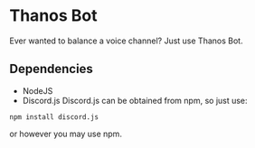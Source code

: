 # Thanos Bot
Ever wanted to balance a voice channel? Just use Thanos Bot.

## Dependencies
* NodeJS
* Discord.js
Discord.js can be obtained from npm, so just use:

`npm install discord.js`

or however you may use npm.